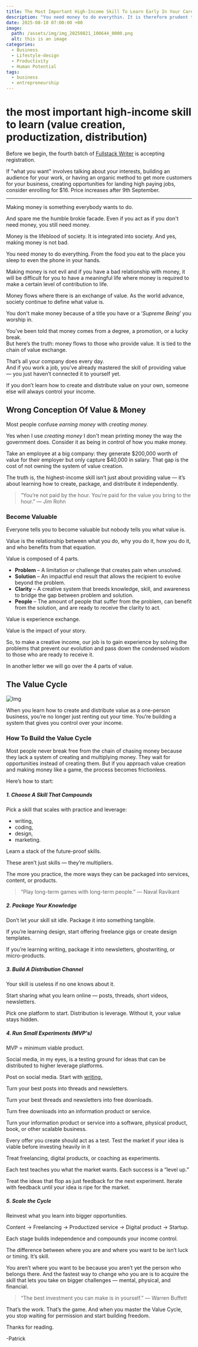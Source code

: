 ```yaml
---
title: The Most Important High-Income Skill To Learn Early In Your Career
description: "You need money to do everythin. It is therefore prudent to take control of your incone."
date: 2025-08-10 07:00:00 +00
image:
  path: /assets/img/img_20250821_100644_0000.png
  alt: this is an image
categories:
  - Business
  - Lifestyle-design
  - Productivity
  - Human Potential
tags:
  - business
  - entrepreneurship
---
```


# the most important high-income skill to learn (value creation, productization, distribution)

Before we begin, the fourth batch of [Fullstack Writer](https://patrickkyei.com/fullstack-writer) is accepting registration.

If "what you want" involves talking about your interests, building an audience for your work, or having an organic method to get more customers for your business, creating opportunities for landing high paying jobs, consider enrolling for $16. Price increases after 9th September.

---

Making money is something everybody wants to do.

And spare me the humble brokie facade. Even if you act as if you don't need money, you still need money.

Money is the lifeblood of society. It is integrated into society. And yes, making money is not bad.

You need money to do everything. From the food you eat to the place you sleep to even the phone in your hands.

Making money is not evil and if you have a bad relationship with money, it will be difficult for you to have a meaningful life where money is required to make a certain level of contribution to life.

Money flows where there is an exchange of value. As the world advance, society continue to define what value is.

You don't make money because of a title you have or a ‘_Supreme Being_’ you worship in.

You’ve been told that money comes from a degree, a promotion, or a lucky break.  
But here’s the truth: money flows to those who provide value. It is tied to the chain of value exchange.

That’s all your company does every day.  
And if you work a job, you’ve already mastered the skill of providing value — you just haven’t connected it to yourself yet.

If you don’t learn how to create and distribute value on your own, someone else will always control your income.

## Wrong Conception Of Value & Money

Most people confuse _earning money_ with _creating money._ 

Yes when I use _creating money_ I don't mean printing money the way the government does. Consider it as being in control of how you make money.

Take an employee at a big company: they generate $200,000 worth of value for their employer but only capture $40,000 in salary. That gap is the cost of not owning the system of value creation.

The truth is, the highest-income skill isn’t just about providing value — it’s about learning how to create, package, and distribute it independently.

> “You’re not paid by the hour. You’re paid for the value you bring to the hour.” — Jim Rohn


### Become Valuable

Everyone tells you to become valuable but nobody tells you what value is.

Value is the relationship between what you do, why you do it, how you do it, and who benefits from that equation.

Value is composed of 4 parts.

- **Problem** – A limitation or challenge that creates pain when unsolved.
- **Solution** – An impactful end result that allows the recipient to evolve beyond the problem.
- **Clarity** – A creative system that breeds knowledge, skill, and awareness to bridge the gap between problem and solution.
- **People** – The amount of people that suffer from the problem, can benefit from the solution, and are ready to receive the clarity to act.

Value is experience exchange.

Value is the impact of your story.

So, to make a creative income, our job is to gain experience by solving the problems that prevent our evolution and pass down the condensed wisdom to those who are ready to receive it.

In another letter we will go over the 4 parts of value.


## The Value Cycle


![Img](/assets/img/newsletter-illustrations_20250820_201208_0000.png)

When you learn how to create and distribute value as a one-person business, you’re no longer just renting out your time. You’re building a system that gives you control over your income.

### How To Build the Value Cycle

Most people never break free from the chain of chasing money because they lack a system of creating and multiplying money. They wait for opportunities instead of creating them. But if you approach value creation and making money like a game, the process becomes frictionless.

Here’s how to start:

##### 1. Choose A Skill That Compounds

Pick a skill that scales with practice and leverage: 
- writing, 
- coding, 
- design, 
- marketing.

Learn a stack of the future-proof skills.

These aren’t just skills — they’re multipliers.

The more you practice, the more ways they can be packaged into services, content, or products.

> “Play long-term games with long-term people.” — Naval Ravikant



##### 2. Package Your Knowledge

Don’t let your skill sit idle. Package it into something tangible.

If you’re learning design, start offering freelance gigs or create design templates. 

If you’re learning writing, package it into newsletters, ghostwriting, or micro-products.

##### 3. Build A Distribution Channel

Your skill is useless if no one knows about it.

Start sharing what you learn online — posts, threads, short videos, newsletters. 

Pick one platform to start. Distribution is leverage. Without it, your value stays hidden.

##### 4. Run Small Experiments (MVP's)

MVP = minimum viable product.

Social media, in my eyes, is a testing ground for ideas that can be distributed to higher leverage platforms.

Post on social media. Start with [writing.](https://patrickkyei.com/fullstack-writer)

Turn your best posts into threads and newsletters.

Turn your best threads and newsletters into free downloads.

Turn free downloads into an information product or service.

Turn your information product or service into a software, physical product, book, or other scalable business.

Every offer you create should act as a test. Test the market if your idea is viable before investing heavily in it 

Treat freelancing, digital products, or coaching as experiments.

Each test teaches you what the market wants. Each success is a “level up.” 

Treat the ideas that flop as just feedback for the next experiment. Iterate with feedback until your idea is ripe for the market.

#####  5. Scale the Cycle

Reinvest what you learn into bigger opportunities.

Content → Freelancing → Productized service → Digital product → Startup.

Each stage builds independence and compounds your income control.


The difference between where you are and where you want to be isn’t luck or timing.
It’s skill.

You aren’t where you want to be because you aren’t yet the person who belongs there.
And the fastest way to change who you are is to acquire the skill that lets you take on bigger challenges — mental, physical, and financial.

> “The best investment you can make is in yourself.” — Warren Buffett


That’s the work. That’s the game. And when you master the Value Cycle, you stop waiting for permission and start building freedom.

Thanks for reading.

-Patrick